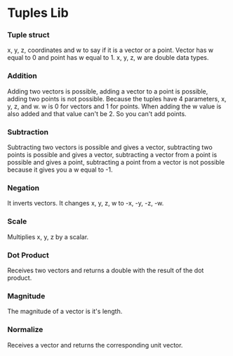 # Tuples Lib

### Tuple struct
x, y, z, coordinates and w to say if it is a vector or a point. Vector has w equal to 0 and point has w equal to 1. x, y, z, w are double data types.

### Addition
Adding two vectors is possible, adding a vector to a point is possible, adding two points is not possible. Because the tuples have 4 parameters, x, y, z, and w. w is 0 for vectors and 1 for points. When adding the w value is also added and that value can't be 2. So you can't add points.

### Subtraction
Subtracting two vectors is possible and gives a vector, subtracting two points is possible and gives a vector, subtracting a vector from a point is possible and gives a point, subtracting a point from a vector is not possible because it gives you a w equal to -1.

### Negation
It inverts vectors. It changes x, y, z, w to -x, -y, -z, -w.

### Scale
Multiplies x, y, z by a scalar.

### Dot Product
Receives two vectors and returns a double with the result of the dot product.

### Magnitude
The magnitude of a vector is it's length.

### Normalize
Receives a vector and returns the corresponding unit vector.